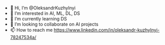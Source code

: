 - 👋 Hi, I’m @OleksandrKuzhylnyi
- 👀 I’m interested in AI, ML, DL, DS
- 🌱 I’m currently learning DS
- 💞️ I’m looking to collaborate on AI projects
- 📫 How to reach me https://www.linkedin.com/in/oleksandr-kuzhylnyi-78247534a/

<!---
OleksandrKuzhylnyi/OleksandrKuzhylnyi is a ✨ special ✨ repository because its `README.md` (this file) appears on your GitHub profile.
You can click the Preview link to take a look at your changes.
--->
